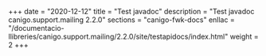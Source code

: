 +++
date        = "2020-12-12"
title       = "Test javadoc"
description = "Test javadoc canigo.support.mailing 2.2.0"
sections    = "canigo-fwk-docs"
enllac		= "/documentacio-llibreries/canigo.support.mailing/2.2.0/site/testapidocs/index.html"
weight		= 2
+++
